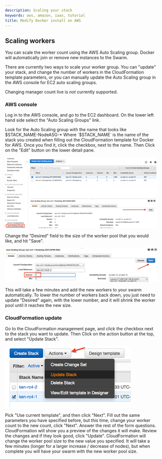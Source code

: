```yaml
---
description: Scaling your stack
keywords: aws, amazon, iaas, tutorial
title: Modify Docker install on AWS
---
```


## Scaling workers

You can scale the worker count using the AWS Auto Scaling group. Docker will
automatically join or remove new instances to the Swarm.

There are currently two ways to scale your worker group. You can "update" your
stack, and change the number of workers in the CloudFormation template
parameters, or you can manually update the Auto Scaling group in the AWS console
for EC2 auto scaling groups.

Changing manager count live is _not_ currently supported.

### AWS console
Log in to the AWS console, and go to the EC2 dashboard. On the lower left hand
side select the "Auto Scaling Groups" link.

Look for the Auto Scaling group with the name that looks like
$STACK_NAME-NodeASG-* Where `$STACK_NAME` is the name of the stack you created
when filling out the CloudFormation template for Docker for AWS. Once you find
it, click the checkbox, next to the name. Then Click on the "Edit" button on the
lower detail pane.

![edit autoscale settings](img/autoscale_update.png)

Change the "Desired" field to the size of the worker pool that you would like, and hit "Save".

![save autoscale settings](img/autoscale_save.png)

This will take a few minutes and add the new workers to your swarm
automatically. To lower the number of workers back down, you just need to update
"Desired" again, with the lower number, and it will shrink the worker pool until
it reaches the new size.

### CloudFormation update

Go to the CloudFormation management page, and click the checkbox next to the
stack you want to update. Then Click on the action button at the top, and select
"Update Stack".

![update stack on CloudFormation page](img/cloudformation_update.png)

Pick "Use current template", and then click "Next". Fill out the same parameters
you have specified before, but this time, change your worker count to the new
count, click "Next". Answer the rest of the form questions. CloudFormation will
show you a preview of the changes it will make. Review the changes and if they
look good, click "Update". CloudFormation will change the worker pool size to
the new value you specified. It will take a few minutes (longer for a larger
increase / decrease of nodes), but when complete you will have your swarm with
the new worker pool size.
